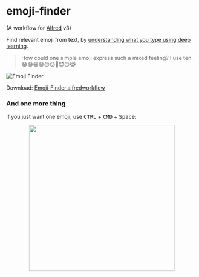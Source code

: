# emoji-finder

(A workflow for [Alfred](https://www.alfredapp.com/) v3)

Find relevant emoji from text, by [understanding what you type using deep learning](http://getdango.com/).

> How could one simple emoji express such a mixed feeling? I use ten.  
> 😂😅😆😄😝😜🙈😈😛😹

![Emoji Finder](https://cloud.githubusercontent.com/assets/215282/16356393/62eebb4a-3b08-11e6-9bbf-3c583b042d56.jpg)

Download: [Emoji-Finder.alfredworkflow](https://github.com/amio/alfred-workflow-emoji-finder/releases/download/v1.0/Emoji-Finder.alfredworkflow)

### And one more thing

if you just want one emoji, use <kbd>CTRL</kbd> + <kbd>CMD</kbd> + <kbd>Space</kbd>:

<p align="center"><img src="https://cloud.githubusercontent.com/assets/215282/16828680/a1b42142-49c4-11e6-9922-dfbc008d1a58.png" height="385px" /></p>
